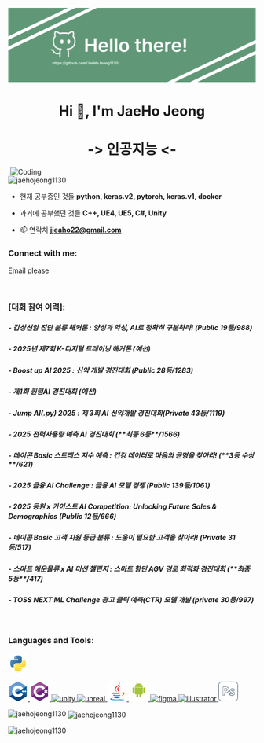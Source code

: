 ![JaeHoJeong Banner Image](./banner.png)
<h1 align="center">Hi 👋, I'm JaeHo Jeong</h1>
<h1 align="center"> -> 인공지능 <- </h3>
<img align="right" alt="Coding" width="500" src="https://i.pinimg.com/originals/9c/02/51/9c0251bcbf1114821afc3551ddb64b00.gif">

<p align="left"> <img src="https://komarev.com/ghpvc/?username=jaehojeong1130&label=Profile%20views&color=0e75b6&style=flat" alt="jaehojeong1130" /> </p>

- 현재 공부중인 것들 **python, keras.v2, pytorch, keras.v1, docker**
- 과거에 공부했던 것들 **C++, UE4, UE5, C#, Unity**

- 📫 연락처 **jjeaho22@gmail.com**

<h3 align="left">Connect with me:</h3>
Email please
<p align="left">
</p>
<br>
<h3 align="left">[대회 참여 이력]:</h3>
<h5>- 갑상선암 진단 분류 해커톤 : 양성과 악성, AI로 정확히 구분하라! (Public 19등/988)</h5>
<h5>- 2025년 제7회 K-디지털 트레이닝 해커톤 (예선)</h5>
<h5>- Boost up AI 2025 : 신약 개발 경진대회 (Public 28등/1283)</h5>
<h5>- 제1회 퀀텀AI 경진대회 (예선)</h5>
<h5>- Jump AI(.py) 2025 : 제 3회 AI 신약개발 경진대회(Private 43등/1119)</h5>
<h5>- 2025 전력사용량 예측 AI 경진대회 (**최종 6등**/1566)</h5>
<h5>- 데이콘 Basic 스트레스 지수 예측 : 건강 데이터로 마음의 균형을 찾아라! (**3등 수상**/621)</h5>
<h5>- 2025 금융 AI Challenge : 금융 AI 모델 경쟁 (Public 139등/1061)</h5>
<h5>- 2025 동원 x 카이스트 AI Competition: Unlocking Future Sales & Demographics (Public 12등/666)</h5>
<h5>- 데이콘 Basic 고객 지원 등급 분류 : 도움이 필요한 고객을 찾아라! (Private 31등/517)</h5>
<h5>- 스마트 해운물류 x AI 미션 챌린지 : 스마트 항만 AGV 경로 최적화 경진대회 (**최종 5등**/417)</h5>
<h5>- TOSS NEXT ML Challenge 광고 클릭 예측(CTR) 모델 개발 (private 30등/997)</h5>
<br>
<h3 align="left">Languages and Tools:</h3>
  <a href="https://www.python.org" target="_blank" rel="noreferrer"> <img src="https://raw.githubusercontent.com/devicons/devicon/master/icons/python/python-original.svg" alt="python" width="40" height="40"/> </a>
<p align="left"> <a href="https://www.w3schools.com/cpp/" target="_blank" rel="noreferrer"> <img src="https://raw.githubusercontent.com/devicons/devicon/master/icons/cplusplus/cplusplus-original.svg" alt="cplusplus" width="40" height="40"/> </a>
  <a href="https://www.w3schools.com/cs/" target="_blank" rel="noreferrer"> <img src="https://raw.githubusercontent.com/devicons/devicon/master/icons/csharp/csharp-original.svg" alt="csharp" width="40" height="40"/> </a>
  <a href="https://unity.com/" target="_blank" rel="noreferrer"> <img src="https://www.vectorlogo.zone/logos/unity3d/unity3d-icon.svg" alt="unity" width="40" height="40"/> </a>
  <a href="https://unrealengine.com/" target="_blank" rel="noreferrer"> <img src="https://raw.githubusercontent.com/kenangundogan/fontisto/036b7eca71aab1bef8e6a0518f7329f13ed62f6b/icons/svg/brand/unreal-engine.svg" alt="unreal" width="40" height="40"/> </a>
  <a href="https://www.java.com" target="_blank" rel="noreferrer"> <img src="https://raw.githubusercontent.com/devicons/devicon/master/icons/java/java-original.svg" alt="java" width="40" height="40"/> </a>
  <a href="https://developer.android.com" target="_blank" rel="noreferrer"> <img src="https://raw.githubusercontent.com/devicons/devicon/master/icons/android/android-original-wordmark.svg" alt="android" width="40" height="40"/> </a>  
  <a href="https://www.figma.com/" target="_blank" rel="noreferrer"> <img src="https://www.vectorlogo.zone/logos/figma/figma-icon.svg" alt="figma" width="40" height="40"/> </a>
  <a href="https://www.adobe.com/in/products/illustrator.html" target="_blank" rel="noreferrer"> <img src="https://www.vectorlogo.zone/logos/adobe_illustrator/adobe_illustrator-icon.svg" alt="illustrator" width="40" height="40"/> </a>
  <a href="https://www.photoshop.com/en" target="_blank" rel="noreferrer"> <img src="https://raw.githubusercontent.com/devicons/devicon/master/icons/photoshop/photoshop-line.svg" alt="photoshop" width="40" height="40"/> </a> </p>

<p><img align="left" src="https://github-readme-stats.vercel.app/api/top-langs?username=jaehojeong1130&show_icons=true&locale=en&layout=compact" alt="jaehojeong1130" /></p>

<p>&nbsp;<img align="center" src="https://github-readme-stats.vercel.app/api?username=jaehojeong1130&show_icons=true&locale=en" alt="jaehojeong1130" /></p>

<p><img align="center" src="https://github-readme-streak-stats.herokuapp.com/?user=jaehojeong1130&" alt="jaehojeong1130" /></p>
